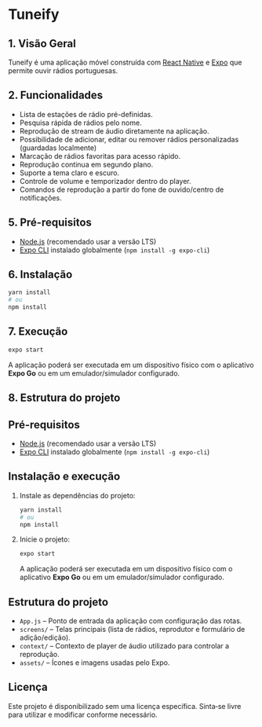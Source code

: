 # Tuneify

## 1. Visão Geral

Tuneify é uma aplicação móvel construída com [React Native](https://reactnative.dev/) e [Expo](https://expo.dev/) que permite ouvir rádios portuguesas.

## 2. Funcionalidades

- Lista de estações de rádio pré-definidas.
- Pesquisa rápida de rádios pelo nome.
- Reprodução de stream de áudio diretamente na aplicação.
- Possibilidade de adicionar, editar ou remover rádios personalizadas (guardadas localmente)
- Marcação de rádios favoritas para acesso rápido.
- Reprodução continua em segundo plano.
- Suporte a tema claro e escuro.
- Controle de volume e temporizador dentro do player.
- Comandos de reprodução a partir do fone de ouvido/centro de notificações.

## 5. Pré-requisitos

- [Node.js](https://nodejs.org/) (recomendado usar a versão LTS)
- [Expo CLI](https://docs.expo.dev/workflow/expo-cli/) instalado globalmente (`npm install -g expo-cli`)

## 6. Instalação

```bash
yarn install
# ou
npm install
```

## 7. Execução

```bash
expo start
```
A aplicação poderá ser executada em um dispositivo físico com o aplicativo **Expo Go** ou em um emulador/simulador configurado.

## 8. Estrutura do projeto

## Pré-requisitos

- [Node.js](https://nodejs.org/) (recomendado usar a versão LTS)
- [Expo CLI](https://docs.expo.dev/workflow/expo-cli/) instalado globalmente (`npm install -g expo-cli`)

## Instalação e execução

1. Instale as dependências do projeto:

   ```bash
   yarn install
   # ou
   npm install
   ```

2. Inicie o projeto:

   ```bash
   expo start
   ```

   A aplicação poderá ser executada em um dispositivo físico com o aplicativo **Expo Go** ou em um emulador/simulador configurado.

## Estrutura do projeto

- `App.js` – Ponto de entrada da aplicação com configuração das rotas.
- `screens/` – Telas principais (lista de rádios, reprodutor e formulário de adição/edição).
- `context/` – Contexto de player de áudio utilizado para controlar a reprodução.
- `assets/` – Ícones e imagens usadas pelo Expo.

## Licença

Este projeto é disponibilizado sem uma licença específica. Sinta‑se livre para utilizar e modificar conforme necessário.
